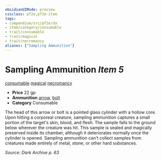 ```yaml
---
obsidianUIMode: preview
cssclass: pf2e,pf2e-item
tags:
- compendium/src/pf2e/da
- item/category/consumable
- trait/consumable
- trait/magical
- trait/necromancy
aliases: ["Sampling Ammunition"]
---
```

# Sampling Ammunition *Item 5*  
[consumable](/rules/traits/consumable.md)  [magical](/rules/traits/magical.md)  [necromancy](/rules/traits/necromancy.md)  

- **Price** 22 gp
- **Ammunition** [arrow](/compendium/equipment/items/arrow.md), [bolt](/compendium/equipment/items/bolt.md)
- **Category** Consumable

The head of this arrow or bolt is a pointed glass cylinder with a hollow core. Upon hitting a corporeal creature, sampling ammunition captures a small portion of the target's skin, blood, and flesh. The sample falls to the ground below wherever the creature was hit. This sample is sealed and magically preserved inside its chamber, although it deteriorates normally once the cylinder is opened. Sampling ammunition can't collect samples from creatures made entirely of metal, stone, or other hard substances.

*Source: Dark Archive p. 63*
